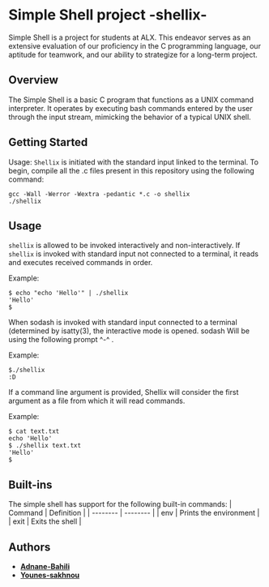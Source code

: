 
# Simple Shell project -shellix-


Simple Shell is a project for students at ALX. This endeavor serves as an extensive evaluation of our proficiency in the C programming language, our aptitude for teamwork, and our ability to strategize for a long-term project.




## Overview

The Simple Shell is a basic C program that functions as a UNIX command interpreter. It operates by executing bash commands entered by the user through the input stream, mimicking the behavior of a typical UNIX shell.
## Getting Started

Usage: `Shellix`  is initiated with the standard input linked to the terminal. To begin, compile all the .c files present in this repository using the following command:
```
gcc -Wall -Werror -Wextra -pedantic *.c -o shellix
./shellix
```

## Usage
`shellix` is allowed to be invoked interactively and non-interactively. If `shellix` is invoked with standard input not connected to a terminal, it reads and executes received commands in order.

Example:
```
$ echo "echo 'Hello'" | ./shellix
'Hello'
$
```
When sodash is invoked with standard input connected to a terminal (determined by isatty(3), the interactive mode is opened. sodash Will be using the following prompt ^-^ .

Example:
```
$./shellix
:D
```
If a command line argument is provided, Shellix will consider the first argument as a file from which it will read commands.

Example:
```
$ cat text.txt
echo 'Hello'
$ ./shellix text.txt
'Hello'
$
```
## Built-ins
The simple shell has support for the following built-in commands:
| Command | Definition |
| -------- | -------- |
| env | Prints the environment |
| exit | Exits the shell |

## Authors

- **[Adnane-Bahili](https://github.com/Adnane-Bahili)**
- **[Younes-sakhnou](https://github.com/Younes-sakhnou)**
